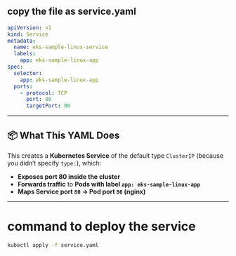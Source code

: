 ## copy the file as service.yaml

```yaml
apiVersion: v1
kind: Service
metadata:
  name: eks-sample-linux-service
  labels:
    app: eks-sample-linux-app
spec:
  selector:
    app: eks-sample-linux-app
  ports:
    - protocol: TCP
      port: 80
      targetPort: 80
```

---

## 📦 What This YAML Does

This creates a **Kubernetes Service** of the default type `ClusterIP` (because you didn’t specify `type:`), which:

* **Exposes port 80 inside the cluster**
* **Forwards traffic** to **Pods with label `app: eks-sample-linux-app`**
* **Maps Service port `80` → Pod port `80` (nginx)**

---
 # command to deploy the service

```bash
kubectl apply -f service.yaml
```
